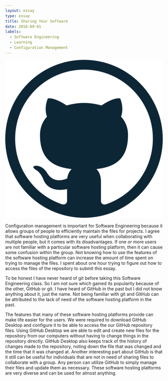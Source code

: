 ```yaml
---
layout: essay
type: essay
title: Sharing Your Software
date: 2016-09-01
labels:
  - Software Engineering
  - Learning
  - Configuration Management
---
```


<img class="ui tiny left circular floated image" src="../images/github-512.png">

Configuration management is important for Software Engineering because it allows groups of people to efficiently maintain the files for projects.  I agree that software hosting platforms are very useful when collaborating with multiple people, but it comes with its disadvantages.  If one or more users are not familiar with a particular software hosting platform, then it can cause some confusion within the group.  Not knowing how to use the features of the software hosting platform can increase the amount of time spent on trying to manage the files.  I spent about one hour trying to figure out how to access the files of the repository to submit this essay.  

To be honest I have never heard of git before taking this Software Engineering class.  So I am not sure which gained its popularity because of the other, GitHub or git.  I have heard of GitHub in the past but I did not know anything about it, just the name.  Not being familiar with git and GitHub can be attributed to the lack of need of the software hosting platform in the past.

The features that many of these software hosting platforms provide can make life easier for the users.  We were required to download GitHub Desktop and configure it to be able to access the our GitHub repository files.  Using GitHub Desktop we are able to edit and create new files for the repository from our computers without having to change things in the repository directly.  GitHub Desktop also keeps track of the history of changes made to the repository, noting down the file that was changed and the time that it was changed at.  Another interesting part about GitHub is that it still can be useful for individuals that are not in need of sharing files to collaborate with a group.  Any person can utilize GitHub to simply manage their files and update them as necessary.  These software hosting platforms are very diverse and can be used for almost anything.
